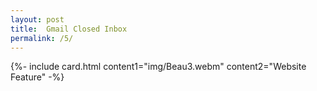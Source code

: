 ```yaml
---
layout: post
title:  Gmail Closed Inbox
permalink: /5/
---
```


{%- include card.html content1="img/Beau3.webm" content2="Website Feature" -%}